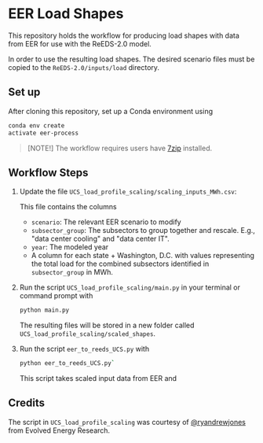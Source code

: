 # EER Load Shapes

This repository holds the workflow for producing load shapes with data from EER for use with the ReEDS-2.0 model.

In order to use the resulting load shapes. The desired scenario files must be copied to the `ReEDS-2.0/inputs/load` directory.

## Set up
After cloning this repository, set up a Conda environment using 
```bash
conda env create
activate eer-process
```

> [NOTE!]
> The workflow requires users have [7zip](https://www.7-zip.org/download.html) installed.

## Workflow Steps

1. Update the file `UCS_load_profile_scaling/scaling_inputs_MWh.csv`:

    This file contains the columns
    
    * `scenario`: The relevant EER scenario to modify
    * `subsector_group`: The subsectors to group together and rescale. E.g., "data center cooling" and "data center IT".
    * `year`: The modeled year
    * A column for each state + Washington, D.C. with values representing the total load for the combined subsectors identified in `subsector_group` in MWh.

2. Run the script `UCS_load_profile_scaling/main.py` in your terminal or command prompt with 
    ```bash
    python main.py
    ```

    The resulting files will be stored in a new folder called `UCS_load_profile_scaling/scaled_shapes`.

3. Run the script `eer_to_reeds_UCS.py` with 
    ```bash
    python eer_to_reeds_UCS.py`
    ```

    This script takes scaled input data from EER and 


## Credits

The script in `UCS_load_profile_scaling` was courtesy of [@ryandrewjones](github.com/ryandrewjones) from Evolved Energy Research.
